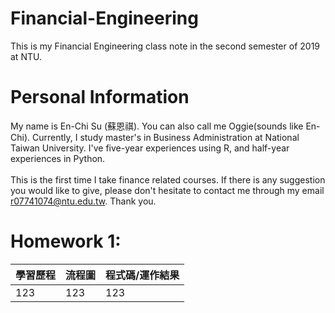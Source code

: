 # Financial-Engineering

This is my Financial Engineering class note in the second semester of 2019 at NTU.

# Personal Information
My name is En-Chi Su (蘇恩祺). You can also call me Oggie(sounds like En-Chi). Currently, I study master's in Business Administration at National Taiwan University. I've five-year experiences using R, and half-year experiences in Python. <br />
<br />
This is the first time I take finance related courses. If there is any suggestion you would like to give, please don't hesitate to contact me through my email r07741074@ntu.edu.tw. Thank you.

# Homework 1:
|學習歷程|流程圖|程式碼/運作結果|
|-------|------|-------------|
|123|123|123|

